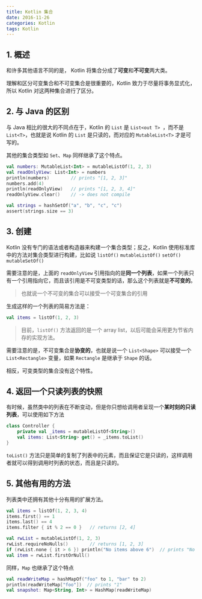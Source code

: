```yaml
---
title: Kotlin 集合
date: 2016-11-26
categories: Kotlin
tags: Kotlin
---
```


## 1. 概述

和许多其他语言不同的是， Kotlin 将集合分成了**可变**和**不可变**两大类。

理解和区分可变集合和不可变集合是很重要的，Kotlin 致力于尽量将事务显式化，所以 Kotlin 对这两种集合进行了区分。


<!-- more -->

## 2. 与 Java 的区别

与 Java 相比的很大的不同点在于，Kotlin 的 `List` 是 `List<out T> `，而不是 `List<T>`，也就是说 Kotlin 的 `List` 是只读的，而对应的 `MutableList<T>` 才是可写的。

其他的集合类型如 `Set`、`Map` 同样继承了这个特点。

```kotlin
val numbers: MutableList<Int> = mutableListOf(1, 2, 3)
val readOnlyView: List<Int> = numbers
println(numbers)        // prints "[1, 2, 3]"
numbers.add(4)
println(readOnlyView)   // prints "[1, 2, 3, 4]"
readOnlyView.clear()    // -> does not compile

val strings = hashSetOf("a", "b", "c", "c")
assert(strings.size == 3)
```

## 3. 创建

Kotlin 没有专门的语法或者构造器来构建一个集合类型；反之，Kotlin 使用标准库中的方法对集合类型进行构建，比如说  `listOf()` `mutableListOf()` `setOf()` `mutableSetOf()`

需要注意的是，上面的 `readOnlyView` 引用指向的是**同一个列表**，如果一个列表只有一个引用指向它，而且该引用是不可变类型的话，那么这个列表就是**不可变的**。

> 也就说一个不可变的集合可以接受一个可变集合的引用


生成这样的一个列表的简易方法是：

```kotlin
val items = listOf(1, 2, 3)
```

> 目前，`listOf()` 方法返回的是一个 array list，以后可能会采用更为节省内存的实现方法。


需要注意的是，不可变集合是**协变的**，也就是说一个 `List<Shape>` 可以接受一个 `List<Rectangle>` 变量，如果 `Rectangle` 是继承于 `Shape` 的话。

相反，可变类型的集合没有这个特性。




## 4. 返回一个只读列表的快照

有时候，虽然类中的列表在不断变动，但是你只想给调用者呈现一个**某时刻的只读列表**，可以使用如下方法

```kotlin
class Controller {
    private val _items = mutableListOf<String>()
    val items: List<String> get() = _items.toList()
}
```

`toList()` 方法只是简单的复制了列表中的元素，而且保证它是只读的，这样调用者就可以得到调用时列表的状态，而且是只读的。

## 5. 其他有用的方法

列表类中还拥有其他十分有用的扩展方法。

```kotlin
val items = listOf(1, 2, 3, 4)
items.first() == 1
items.last() == 4
items.filter { it % 2 == 0 }   // returns [2, 4]

val rwList = mutableListOf(1, 2, 3)
rwList.requireNoNulls()        // returns [1, 2, 3]
if (rwList.none { it > 6 }) println("No items above 6")  // prints "No items above 6"
val item = rwList.firstOrNull()
```

同样，`Map` 也继承了这个特点

```kotlin
val readWriteMap = hashMapOf("foo" to 1, "bar" to 2)
println(readWriteMap["foo"])  // prints "1"
val snapshot: Map<String, Int> = HashMap(readWriteMap)
```
